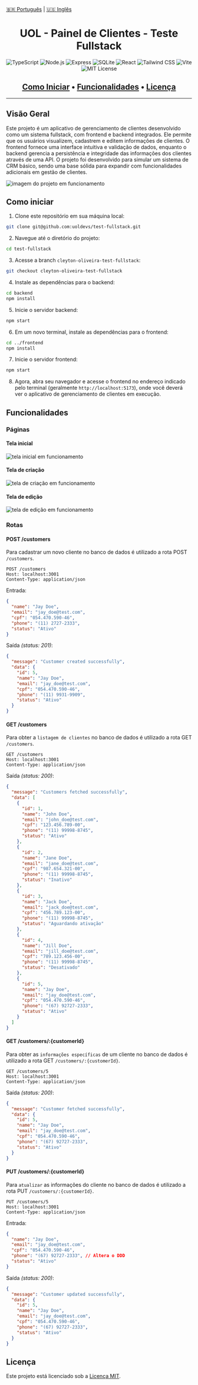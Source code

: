 <div>
  <a href="README.pt.md">🇧🇷 Português</a> |
  <a href="README.en.md">🇺🇸 Inglês</a>
</div>

<h1 align="center">
  <img width="224px"/><br/>
    UOL - Painel de Clientes - Teste Fullstack
</h1>

<p align="center">
  <img src="https://img.shields.io/badge/TypeScript-5.6.3-blue?style=for-the-badge&logo=typescript" alt="TypeScript" />
  <img src="https://img.shields.io/badge/Node.js-20.15.0-green?style=for-the-badge&logo=node.js" alt="Node.js" />
  <img src="https://img.shields.io/badge/Express-4.21.1-lightgrey?style=for-the-badge&logo=express" alt="Express" />
  <img src="https://img.shields.io/badge/SQLite-5.1.7-lightblue?style=for-the-badge&logo=sqlite" alt="SQLite" />
  <img src="https://img.shields.io/badge/React-18.3.1-61DAFB?style=for-the-badge&logo=react" alt="React" />
  <img src="https://img.shields.io/badge/TailwindCSS-3.4.14-06B6D4?style=for-the-badge&logo=tailwindcss" alt="Tailwind CSS" />
  <img src="https://img.shields.io/badge/Vite-5.4.10-646CFF?style=for-the-badge&logo=vite" alt="Vite" />
  <img src="https://img.shields.io/badge/License-MIT-brightgreen?style=for-the-badge" alt="MIT License" />
</p>

<h2 align="center">
  <a href="#como-iniciar">Como Iniciar</a> •
  <a href="#funcionalidades">Funcionalidades</a> •
  <a href="#licença">Licença</a>
</h2>

---

## Visão Geral

Este projeto é um aplicativo de gerenciamento de clientes desenvolvido como um sistema fullstack, com frontend e backend integrados. Ele permite que os usuários visualizem, cadastrem e editem informações de clientes. O frontend fornece uma interface intuitiva e validação de dados, enquanto o backend gerencia a persistência e integridade das informações dos clientes através de uma API. O projeto foi desenvolvido para simular um sistema de CRM básico, sendo uma base sólida para expandir com funcionalidades adicionais em gestão de clientes.

![imagem do projeto em funcionamento](assets/client-management.gif)

<!-- O projeto está hospedado no GitHub e pode ser acessado através do seguinte link: https://github.com/cleytonoliveira/client-management -->

## Como iniciar

1. Clone este repositório em sua máquina local:

```bash
git clone git@github.com:uoldevs/test-fullstack.git
```

2. Navegue até o diretório do projeto:

```bash
cd test-fullstack
```

3. Acesse a branch `cleyton-oliveira-test-fullstack`:

```bash
git checkout cleyton-oliveira-test-fullstack
```

4. Instale as dependências para o backend:

```bash
cd backend
npm install
```

5. Inicie o servidor backend:

```bash
npm start
```

6. Em um novo terminal, instale as dependências para o frontend:

```bash
cd ../frontend
npm install
```

7. Inicie o servidor frontend:

```bash
npm start
```

8. Agora, abra seu navegador e acesse o frontend no endereço indicado pelo terminal (geralmente `http://localhost:5173`), onde você deverá ver o aplicativo de gerenciamento de clientes em execução.

## Funcionalidades

### Páginas

#### Tela inicial

![tela inicial em funcionamento](/assets/tela-inicial.gif)

#### Tela de criação

![tela de criação em funcionamento](/assets/tela-criacao.gif)

#### Tela de edição

![tela de edição em funcionamento](/assets/tela-edicao.gif)

### Rotas

#### POST /customers

Para cadastrar um novo cliente no banco de dados é utilizado a rota POST `/customers`.

```http
POST /customers
Host: localhost:3001
Content-Type: application/json
```

Entrada:

```json
{
  "name": "Jay Doe",
  "email": "jay_doe@test.com",
  "cpf": "054.470.590-46",
  "phone": "(11) 2727-2333",
  "status": "Ativo"
}
```

Saída _(status: 201)_:

```json
{
  "message": "Customer created successfully",
  "data": {
    "id": 5,
    "name": "Jay Doe",
    "email": "jay_doe@test.com",
    "cpf": "054.470.590-46",
    "phone": "(11) 9931-9909",
    "status": "Ativo"
  }
}
```

#### GET /customers

Para obter a `listagem de clientes` no banco de dados é utilizado a rota GET `/customers`.

```http
GET /customers
Host: localhost:3001
Content-Type: application/json
```

Saída _(status: 200)_:

```json
{
  "message": "Customers fetched successfully",
  "data": [
    {
      "id": 1,
      "name": "John Doe",
      "email": "john_doe@test.com",
      "cpf": "123.456.789-00",
      "phone": "(11) 99998-8745",
      "status": "Ativo"
    },
    {
      "id": 2,
      "name": "Jane Doe",
      "email": "jane_doe@test.com",
      "cpf": "987.654.321-00",
      "phone": "(11) 99998-8745",
      "status": "Inativo"
    },
    {
      "id": 3,
      "name": "Jack Doe",
      "email": "jack_doe@test.com",
      "cpf": "456.789.123-00",
      "phone": "(11) 99998-8745",
      "status": "Aguardando ativação"
    },
    {
      "id": 4,
      "name": "Jill Doe",
      "email": "jill_doe@test.com",
      "cpf": "789.123.456-00",
      "phone": "(11) 99998-8745",
      "status": "Desativado"
    },
    {
      "id": 5,
      "name": "Jay Doe",
      "email": "jay_doe@test.com",
      "cpf": "054.470.590-46",
      "phone": "(67) 92727-2333",
      "status": "Ativo"
    }
  ]
}
```

#### GET /customers/:{customerId}

Para obter as `informações específicas` de um cliente no banco de dados é utilizado a rota GET `/customers/:{customerId}`.

```http
GET /customers/5
Host: localhost:3001
Content-Type: application/json
```

Saída _(status: 200)_:

```json
{
  "message": "Customer fetched successfully",
  "data": {
    "id": 5,
    "name": "Jay Doe",
    "email": "jay_doe@test.com",
    "cpf": "054.470.590-46",
    "phone": "(67) 92727-2333",
    "status": "Ativo"
  }
}
```

#### PUT /customers/:{customerId}

Para `atualizar` as informações do cliente no banco de dados é utilizado a rota PUT `/customers/:{customerId}`.

```http
PUT /customers/5
Host: localhost:3001
Content-Type: application/json
```

Entrada:

```json
{
  "name": "Jay Doe",
  "email": "jay_doe@test.com",
  "cpf": "054.470.590-46",
  "phone": "(67) 92727-2333", // Altera o DDD
  "status": "Ativo"
}
```

Saída _(status: 200)_:

```json
{
  "message": "Customer updated successfully",
  "data": {
    "id": 5,
    "name": "Jay Doe",
    "email": "jay_doe@test.com",
    "cpf": "054.470.590-46",
    "phone": "(67) 92727-2333",
    "status": "Ativo"
  }
}
```

## Licença

Este projeto está licenciado sob a [Licença MIT](LICENSE).
